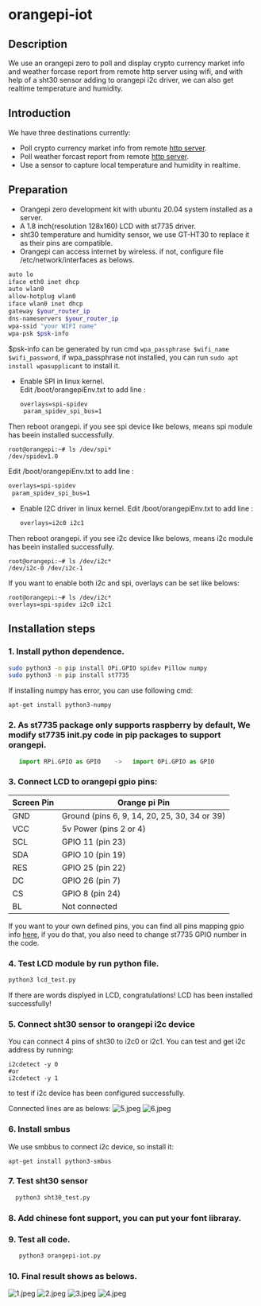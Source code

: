 # orangepi-iot

## Description
We use an orangepi zero to poll and display crypto currency market info and weather forcase report from remote http server using wifi, and with help of a sht30 sensor adding to orangepi i2c driver, we can also get realtime temperature and humidity.

## Introduction
We have three destinations currently:  
*  Poll  crypto currency market info from remote [http server](http://coinmarketcap.com/).
*  Poll weather forcast report from remote [http server](http://www.weather.com.cn).
*  Use a sensor to capture local temperature and humidity in realtime.
  
## Preparation

* Orangepi zero development kit with ubuntu 20.04 system installed as a server.
* A 1.8 inch(resolution 128x160) LCD with st7735 driver.  
* sht30 temperature and humidity sensor, we use GT-HT30 to replace it as their pins are compatible.
* Orangepi can access internet  by wireless. if not, configure file /etc/network/interfaces as belows.
```bash
auto lo
iface eth0 inet dhcp
auto wlan0
allow-hotplug wlan0
iface wlan0 inet dhcp
gateway $your_router_ip
dns-nameservers $your_router_ip
wpa-ssid "your WIFI name"
wpa-psk $psk-info
```
$psk-info can be generated by run cmd `wpa_passphrase $wifi_name $wifi_password`, if wpa_passphrase not installed, you can run `sudo apt install wpasupplicant` to install it.

* Enable SPI in linux kernel.  
   Edit /boot/orangepiEnv.txt to add line :
   ```txt
   overlays=spi-spidev
    param_spidev_spi_bus=1
   ```
Then reboot orangepi. if you see spi device like belows, means spi module has beein installed successfully.
```
root@orangepi:~# ls /dev/spi*
/dev/spidev1.0
```
Edit /boot/orangepiEnv.txt to add line :
   ```txt
   overlays=spi-spidev
    param_spidev_spi_bus=1
   ```
* Enable I2C driver in linux kernel.
   Edit /boot/orangepiEnv.txt to add line :
   ```txt
   overlays=i2c0 i2c1
   ```
Then reboot orangepi. if you see i2c device like belows, means i2c module has beein installed successfully.
```
root@orangepi:~# ls /dev/i2c*
/dev/i2c-0 /dev/i2c-1
```

If you want to enable both i2c and spi, overlays can be set like belows:
```
root@orangepi:~# ls /dev/i2c*
overlays=spi-spidev i2c0 i2c1
```

## Installation steps

### 1. Install python dependence.
   ```bash
   sudo python3 -m pip install OPi.GPIO spidev Pillow numpy
   sudo python3 -m pip install st7735
   ```
If installing numpy has error, you can use following cmd:
```
apt-get install python3-numpy
```

### 2. As st7735 package only supports raspberry by default, We modify st7735 __init__.py code in pip packages to support orangepi. 
   
```.py
   import RPi.GPIO as GPIO    ->   import OPi.GPIO as GPIO
```

### 3. Connect LCD to orangepi gpio pins:

 |  Screen Pin|	Orange pi Pin|
 |--|--|
|GND	| Ground (pins 6, 9, 14, 20, 25, 30, 34 or 39)|
|VCC	|5v Power (pins 2 or 4)|
|SCL	|GPIO 11 (pin 23)|
|SDA	|GPIO 10 (pin 19)|
|RES	|GPIO 25 (pin 22)|
|DC	|GPIO 26 (pin 7)|
|CS	|GPIO 8 (pin 24)|
|BL	|Not connected|

If you want to your own defined pins, you can find all pins mapping gpio info [here](https://pinout.xyz/), if you do that, you also need to change 
 st7735 GPIO number in the code.  

### 4. Test LCD module by run  python file.
   ```bash
   python3 lcd_test.py
   ```
If there are words displyed in LCD, congratulations! LCD has been installed successfully!

### 5. Connect sht30 sensor to orangepi i2c device
You can connect 4 pins of sht30 to i2c0 or i2c1. You can test and get i2c address by running:
```
i2cdetect -y 0
#or 
i2cdetect -y 1
``` 
to test if i2c device has been configured successfully.
 
Connected lines are as belows:
![5.jpeg](./docs/5.jpeg)
![6.jpeg](./docs/6.jpeg)

### 6. Install smbus 
We use smbbus to connect i2c device, so install it:
```
apt-get install python3-smbus
```
### 7. Test sht30 sensor
 ```bash
   python3 sht30_test.py
   ```
### 8. Add chinese font support, you can put your font libraray.

### 9. Test all code.
    
```bash
   python3 orangepi-iot.py
```

### 10. Final result shows as belows.
![1.jpeg](./docs/1.jpeg)
![2.jpeg](./docs/2.jpeg)
![3.jpeg](./docs/3.jpeg)
![4.jpeg](./docs/4.jpeg)


